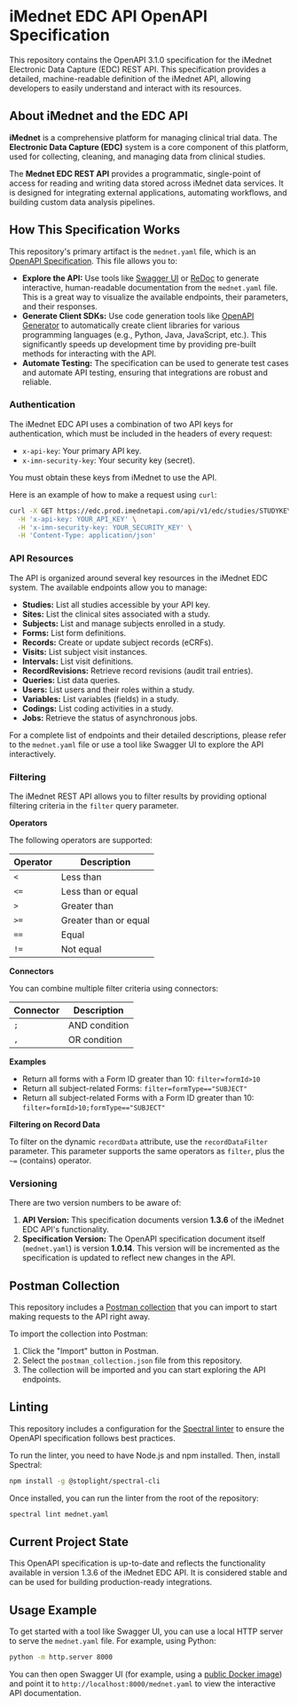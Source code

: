 # iMednet EDC API OpenAPI Specification

This repository contains the OpenAPI 3.1.0 specification for the iMednet Electronic Data Capture (EDC) REST API. This specification provides a detailed, machine-readable definition of the iMednet API, allowing developers to easily understand and interact with its resources.

## About iMednet and the EDC API

**iMednet** is a comprehensive platform for managing clinical trial data. The **Electronic Data Capture (EDC)** system is a core component of this platform, used for collecting, cleaning, and managing data from clinical studies.

The **Mednet EDC REST API** provides a programmatic, single-point of access for reading and writing data stored across iMednet data services. It is designed for integrating external applications, automating workflows, and building custom data analysis pipelines.

## How This Specification Works

This repository's primary artifact is the `mednet.yaml` file, which is an [OpenAPI Specification](https://swagger.io/specification/). This file allows you to:

*   **Explore the API:** Use tools like [Swagger UI](https://swagger.io/tools/swagger-ui/) or [ReDoc](https://github.com/Redocly/redoc) to generate interactive, human-readable documentation from the `mednet.yaml` file. This is a great way to visualize the available endpoints, their parameters, and their responses.
*   **Generate Client SDKs:** Use code generation tools like [OpenAPI Generator](https://openapi-generator.tech/) to automatically create client libraries for various programming languages (e.g., Python, Java, JavaScript, etc.). This significantly speeds up development time by providing pre-built methods for interacting with the API.
*   **Automate Testing:** The specification can be used to generate test cases and automate API testing, ensuring that integrations are robust and reliable.

### Authentication

The iMednet EDC API uses a combination of two API keys for authentication, which must be included in the headers of every request:

*   `x-api-key`: Your primary API key.
*   `x-imn-security-key`: Your security key (secret).

You must obtain these keys from iMednet to use the API.

Here is an example of how to make a request using `curl`:

```bash
curl -X GET https://edc.prod.imednetapi.com/api/v1/edc/studies/STUDYKEY/sites \
  -H 'x-api-key: YOUR_API_KEY' \
  -H 'x-imn-security-key: YOUR_SECURITY_KEY' \
  -H 'Content-Type: application/json'
```

### API Resources

The API is organized around several key resources in the iMednet EDC system. The available endpoints allow you to manage:

*   **Studies:** List all studies accessible by your API key.
*   **Sites:** List the clinical sites associated with a study.
*   **Subjects:** List and manage subjects enrolled in a study.
*   **Forms:** List form definitions.
*   **Records:** Create or update subject records (eCRFs).
*   **Visits:** List subject visit instances.
*   **Intervals:** List visit definitions.
*   **RecordRevisions:** Retrieve record revisions (audit trail entries).
*   **Queries:** List data queries.
*   **Users:** List users and their roles within a study.
*   **Variables:** List variables (fields) in a study.
*   **Codings:** List coding activities in a study.
*   **Jobs:** Retrieve the status of asynchronous jobs.

For a complete list of endpoints and their detailed descriptions, please refer to the `mednet.yaml` file or use a tool like Swagger UI to explore the API interactively.

### Filtering

The iMednet REST API allows you to filter results by providing optional filtering criteria in the `filter` query parameter.

**Operators**

The following operators are supported:

| Operator | Description        |
|----------|--------------------|
| `<`      | Less than          |
| `<=`     | Less than or equal |
| `>`      | Greater than       |
| `>=`     | Greater than or equal|
| `==`     | Equal              |
| `!=`     | Not equal          |

**Connectors**

You can combine multiple filter criteria using connectors:

| Connector | Description   |
|-----------|---------------|
| `;`       | AND condition |
| `,`       | OR condition  |

**Examples**

*   Return all forms with a Form ID greater than 10:
    `filter=formId>10`
*   Return all subject-related Forms:
    `filter=formType=="SUBJECT"`
*   Return all subject-related Forms with a Form ID greater than 10:
    `filter=formId>10;formType=="SUBJECT"`

**Filtering on Record Data**

To filter on the dynamic `recordData` attribute, use the `recordDataFilter` parameter. This parameter supports the same operators as `filter`, plus the `~=` (contains) operator.

### Versioning

There are two version numbers to be aware of:

1.  **API Version:** This specification documents version **1.3.6** of the iMednet EDC API's functionality.
2.  **Specification Version:** The OpenAPI specification document itself (`mednet.yaml`) is version **1.0.14**. This version will be incremented as the specification is updated to reflect new changes in the API.

## Postman Collection

This repository includes a [Postman collection](postman_collection.json) that you can import to start making requests to the API right away.

To import the collection into Postman:
1.  Click the "Import" button in Postman.
2.  Select the `postman_collection.json` file from this repository.
3.  The collection will be imported and you can start exploring the API endpoints.

## Linting

This repository includes a configuration for the [Spectral linter](https://github.com/stoplightio/spectral) to ensure the OpenAPI specification follows best practices.

To run the linter, you need to have Node.js and npm installed. Then, install Spectral:

```bash
npm install -g @stoplight/spectral-cli
```

Once installed, you can run the linter from the root of the repository:

```bash
spectral lint mednet.yaml
```

## Current Project State

This OpenAPI specification is up-to-date and reflects the functionality available in version 1.3.6 of the iMednet EDC API. It is considered stable and can be used for building production-ready integrations.

## Usage Example

To get started with a tool like Swagger UI, you can use a local HTTP server to serve the `mednet.yaml` file. For example, using Python:

```bash
python -m http.server 8000
```

You can then open Swagger UI (for example, using a [public Docker image](https://hub.docker.com/r/swaggerapi/swagger-ui/)) and point it to `http://localhost:8000/mednet.yaml` to view the interactive API documentation.
